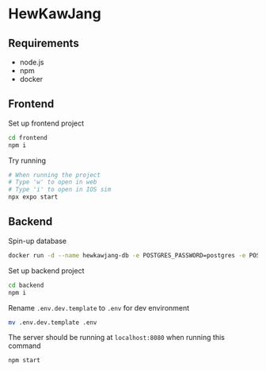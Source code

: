 # HewKawJang

## Requirements

- node.js
- npm
- docker

## Frontend

Set up frontend project

```bash
cd frontend
npm i
```

Try running

```bash
# When running the project
# Type 'w' to open in web
# Type 'i' to open in IOS sim
npx expo start
```

## Backend

Spin-up database

```bash
docker run -d --name hewkawjang-db -e POSTGRES_PASSWORD=postgres -e POSTGRES_USER=postgres -e POSTGRES_DB=hewkawjang -p 5432:5432 postgres
```

Set up backend project

```bash
cd backend
npm i
```

Rename `.env.dev.template` to `.env` for dev environment

```bash
mv .env.dev.template .env
```

The server should be running at `localhost:8080` when running this command

```bash
npm start
```
